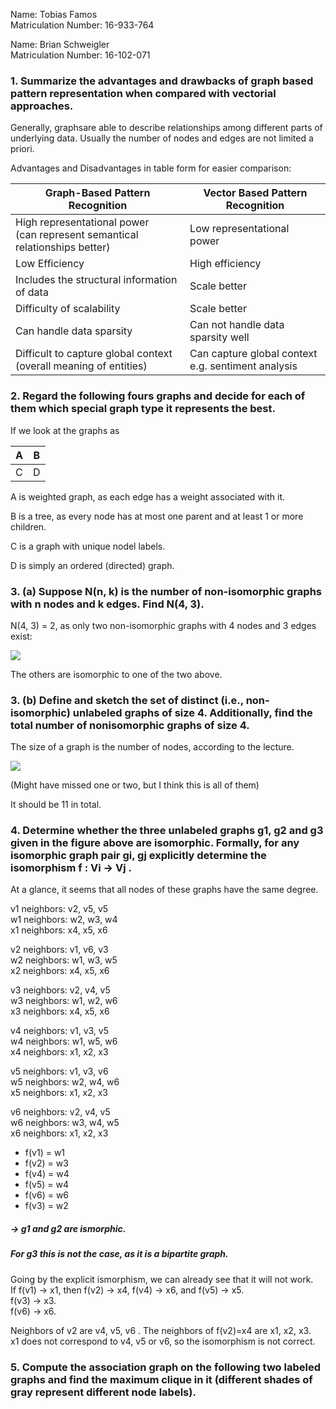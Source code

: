 Name: Tobias Famos  
Matriculation Number: 16-933-764

Name: Brian Schweigler  
Matriculation Number: 16-102-071


### 1. Summarize the advantages and drawbacks of graph based pattern representation when compared with vectorial approaches.

Generally, graphsare  able to describe relationships among different parts of underlying data.
Usually the number of nodes and edges are not limited a priori.

Advantages and Disadvantages in table form for easier comparison:

| Graph-Based Pattern Recognition 	                                                  | Vector Based Pattern Recognition  	                      |
|------------------------------------------------------------------------------------|----------------------------------------------------------|
| High representational power <br/>(can represent semantical relationships better) 	 | Low representational power 	                             |
| Low Efficiency	                                                                    | High efficiency	                                         |
| Includes the structural information of data	                                       | Scale better	                                            |
| Difficulty of scalability	                                                         | Scale better                                             |
| Can handle data sparsity                                                           | Can not handle data sparsity well                        |
| Difficult to capture global context <br/>(overall meaning of entities)             | Can capture global context <br/> e.g. sentiment analysis |


### 2. Regard the following fours graphs and decide for each of them which special graph type it represents the best.

If we look at the graphs as

| A	  | B	  |
|-----|-----|
| 	 C | 	 D |

A is weighted graph, as each edge has a weight associated with it.

B is a tree, as every node has at most one parent and at least 1 or more children.

C is a graph with unique nodel labels. 

D is simply an ordered (directed) graph.

### 3. (a) Suppose N(n, k) is the number of non-isomorphic graphs with n nodes and k edges. Find N(4, 3).

N(4, 3) = 2, as only two non-isomorphic graphs with 4 nodes and 3 edges exist:

 ![](\figs\ex_3a.PNG)

The others are isomorphic to one of the two above.

### 3. (b) Define and sketch the set of distinct (i.e., non-isomorphic) unlabeled graphs of size 4. Additionally, find the total number of nonisomorphic graphs of size 4. 

The size of a graph is the number of nodes, according to the lecture.

![](\figs\ex_3b.PNG)

(Might have missed one or two, but I think this is all of them)

It should be 11 in total.

### 4. Determine whether the three unlabeled graphs g1, g2 and g3 given in the figure above are isomorphic. Formally, for any isomorphic graph pair gi, gj explicitly determine the isomorphism f : Vi → Vj .

At a glance, it seems that all nodes of these graphs have the same degree.

v1 neighbors: v2, v5, v5  
w1 neighbors: w2, w3, w4  
x1 neighbors: x4, x5, x6

v2 neighbors: v1, v6, v3  
w2 neighbors: w1, w3, w5  
x2 neighbors: x4, x5, x6

v3 neighbors: v2, v4, v5  
w3 neighbors: w1, w2, w6  
x3 neighbors: x4, x5, x6

v4 neighbors: v1, v3, v5  
w4 neighbors: w1, w5, w6  
x4 neighbors: x1, x2, x3

v5 neighbors: v1, v3, v6  
w5 neighbors: w2, w4, w6  
x5 neighbors: x1, x2, x3

v6 neighbors: v2, v4, v5  
w6 neighbors: w3, w4, w5  
x6 neighbors: x1, x2, x3


* f(v1) = w1  
* f(v2) = w3
* f(v4) = w4
* f(v5) = w4
* f(v6) = w6
* f(v3) = w2  
##### -> g1 and g2 are ismorphic.

##### For g3 this is not the case, as it is a bipartite graph.  
Going by the explicit ismorphism, we can already see that it will not work.  
If f(v1) -> x1, then f(v2) -> x4, f(v4) -> x6, and f(v5) -> x5.    
f(v3) -> x3.  
f(v6) -> x6.

Neighbors of v2 are v4, v5, v6  .
The neighbors of f(v2)=x4 are x1, x2, x3.  
x1 does not correspond to v4, v5 or v6, so the isomorphism is not correct.

### 5. Compute the association graph on the following two labeled graphs and find the maximum clique in it (different shades of gray represent different node labels).

